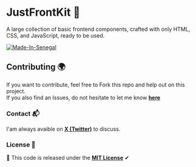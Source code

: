 # JustFrontKit 🧱

A large collection of basic frontend components, crafted with only HTML, CSS, and JavaScript, ready to be used.

[![Made-In-Senegal](https://github.com/GalsenDev221/made.in.senegal/blob/master/assets/badge.svg)](https://github.com/GalsenDev221/made.in.senegal)

## Contributing 🌍

If you want to contribute, feel free to Fork this repo and help out on this project.  
If you also find an Issues, do not hesitate to let me know **[here](https://github.com/daoodaba975/just.front.kit/issues)**

### Contact 📬

I'am always avaible on **[X (Twitter)](https://x.com/daoodaba975)** to discuss.

### License 🎫

📌 This code is released under the **[MIT License](LICENSE.md)** ✔
